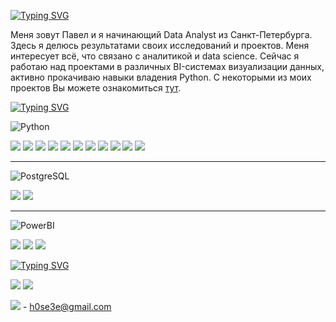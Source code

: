 [![Typing SVG](https://readme-typing-svg.herokuapp.com?font=IBM+Plex+Mono&weight=600&duration=6000&pause=1000&color=3776AB&center=true&vCenter=true&repeat=false&width=1000&lines=%F0%9F%91%8B+%D0%94%D0%BE%D0%B1%D1%80%D0%BE+%D0%BF%D0%BE%D0%B6%D0%B0%D0%BB%D0%BE%D0%B2%D0%B0%D1%82%D1%8C)](https://git.io/typing-svg)

Меня зовут Павел и я начинающий Data Analyst из Санкт-Петербурга. Здесь я делюсь результатами своих исследований и проектов. Меня интересует всё, что связано с аналитикой и data science. Сейчас я работаю над проектами в различных BI-системах визуализации данных, активно прокачиваю навыки владения Python. С некоторыми из моих проектов Вы можете ознакомиться [тут](https://github.com/gpspb/Portfolio).

[![Typing SVG](https://readme-typing-svg.herokuapp.com?font=IBM+Plex+Mono&weight=600&duration=7500&pause=1000&color=3776AB&center=true&vCenter=true&repeat=false&width=1000&lines=%F0%9F%96%B1+%D0%9C%D0%BE%D0%B9+%D1%81%D1%82%D1%8D%D0%BA%3A+%E2%8C%A8)](https://git.io/typing-svg)

![Python](https://www.vectorlogo.zone/logos/python/python-ar21.svg)

<img src="https://img.shields.io/badge/pandas-3776AB?style=for-the-badge&logo=pandas&logoColor=FFFF00"/> <img src="https://img.shields.io/badge/scipy-3776AB?style=for-the-badge&logo=scipy&logoColor=FFFF00"/> <img src="https://img.shields.io/badge/skimpy-3776AB?style=for-the-badge&logo=python&logoColor=FFFF00"/> <img src="https://img.shields.io/badge/numpy-3776AB?style=for-the-badge&logo=numpy&logoColor=FFFF00"/> <img src="https://img.shields.io/badge/math-3776AB?style=for-the-badge&logo=python&logoColor=FFFF00"/> <img src="https://img.shields.io/badge/plotly-3776AB?style=for-the-badge&logo=plotly&logoColor=FFFF00"/> <img src="https://img.shields.io/badge/matplotlib-3776AB?style=for-the-badge&logo=python&logoColor=FFFF00"/> <img src="https://img.shields.io/badge/seaborn-3776AB?style=for-the-badge&logo=python&logoColor=FFFF00"/>
<img src="https://img.shields.io/badge/json-3776AB?style=for-the-badge&logo=json&logoColor=FFFF00"/> <img src="https://img.shields.io/badge/folium-3776AB?style=for-the-badge&logo=folium&logoColor=FFFF00"/>
<img src="https://img.shields.io/badge/missingno-3776AB?style=for-the-badge&logo=python&logoColor=FFFF00"/>

-----

![PostgreSQL](https://www.vectorlogo.zone/logos/postgresql/postgresql-ar21.svg)

<img src="https://img.shields.io/badge/CTE-F0FFF0?style=for-the-badge&logo=postgresql&logoColor=2F4F4F"/> <img src="https://img.shields.io/badge/Window function-F0FFF0?style=for-the-badge&logo=postgresql&logoColor=2F4F4F"/>

-----

![PowerBI](https://www.vectorlogo.zone/logos/microsoft_powerbi/microsoft_powerbi-ar21.svg)

<img src="https://img.shields.io/badge/Power Pivot-000000?style=for-the-badge&logo=powerbi&logoColor=FFD700"/> <img src="https://img.shields.io/badge/Power Query-000000?style=for-the-badge&logo=powerbi&logoColor=FFD700"/> <img src="https://img.shields.io/badge/DAX-000000?style=for-the-badge&logo=powerbi&logoColor=FFD700"/>

[![Typing SVG](https://readme-typing-svg.herokuapp.com?font=IBM+Plex+Mono&weight=600&duration=7500&pause=1000&color=3776AB&center=true&vCenter=true&repeat=false&width=1000&lines=%E2%9C%8D+%D0%A1%D0%B2%D1%8F%D0%B7%D0%B0%D1%82%D1%8C%D1%81%D1%8F+%D1%81%D0%BE+%D0%BC%D0%BD%D0%BE%D0%B9%3A+)](https://git.io/typing-svg)

[<img src="https://img.shields.io/badge/VK-FFFFFF?style=for-the-badge&logo=vk&logoColor=0077FF"/>](https://vk.com/falku) [<img src="https://img.shields.io/badge/Telegram-FFFFFF?style=for-the-badge&logo=telegram&logoColor=26A5E4"/>](https://t.me/datawizardy)

<img src="https://img.shields.io/badge/gmail-FFFFFF?style=for-the-badge&logo=gmail&logoColor=EA4335"/> - h0se3e@gmail.com 
